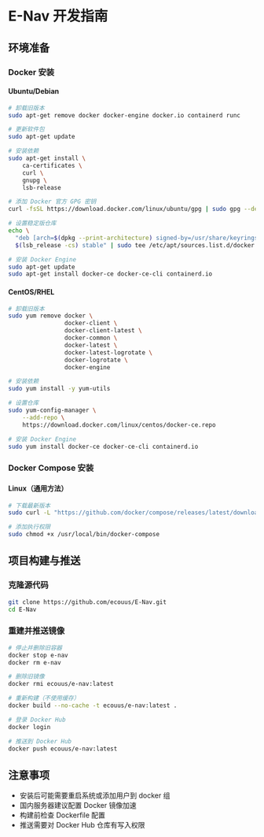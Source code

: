 # E-Nav 开发指南

## 环境准备

### Docker 安装

#### Ubuntu/Debian
```bash
# 卸载旧版本
sudo apt-get remove docker docker-engine docker.io containerd runc

# 更新软件包
sudo apt-get update

# 安装依赖
sudo apt-get install \
    ca-certificates \
    curl \
    gnupg \
    lsb-release

# 添加 Docker 官方 GPG 密钥
curl -fsSL https://download.docker.com/linux/ubuntu/gpg | sudo gpg --dearmor -o /usr/share/keyrings/docker-archive-keyring.gpg

# 设置稳定版仓库
echo \
  "deb [arch=$(dpkg --print-architecture) signed-by=/usr/share/keyrings/docker-archive-keyring.gpg] https://download.docker.com/linux/ubuntu \
  $(lsb_release -cs) stable" | sudo tee /etc/apt/sources.list.d/docker.list > /dev/null

# 安装 Docker Engine
sudo apt-get update
sudo apt-get install docker-ce docker-ce-cli containerd.io
```

#### CentOS/RHEL
```bash
# 卸载旧版本
sudo yum remove docker \
                docker-client \
                docker-client-latest \
                docker-common \
                docker-latest \
                docker-latest-logrotate \
                docker-logrotate \
                docker-engine

# 安装依赖
sudo yum install -y yum-utils

# 设置仓库
sudo yum-config-manager \
    --add-repo \
    https://download.docker.com/linux/centos/docker-ce.repo

# 安装 Docker Engine
sudo yum install docker-ce docker-ce-cli containerd.io
```

### Docker Compose 安装

#### Linux（通用方法）
```bash
# 下载最新版本
sudo curl -L "https://github.com/docker/compose/releases/latest/download/docker-compose-$(uname -s)-$(uname -m)" -o /usr/local/bin/docker-compose

# 添加执行权限
sudo chmod +x /usr/local/bin/docker-compose
```

## 项目构建与推送

### 克隆源代码
```bash
git clone https://github.com/ecouus/E-Nav.git
cd E-Nav
```

### 重建并推送镜像
```bash
# 停止并删除旧容器
docker stop e-nav
docker rm e-nav

# 删除旧镜像
docker rmi ecouus/e-nav:latest

# 重新构建（不使用缓存）
docker build --no-cache -t ecouus/e-nav:latest .

# 登录 Docker Hub
docker login

# 推送到 Docker Hub
docker push ecouus/e-nav:latest
```

## 注意事项
- 安装后可能需要重启系统或添加用户到 docker 组
- 国内服务器建议配置 Docker 镜像加速
- 构建前检查 Dockerfile 配置
- 推送需要对 Docker Hub 仓库有写入权限
